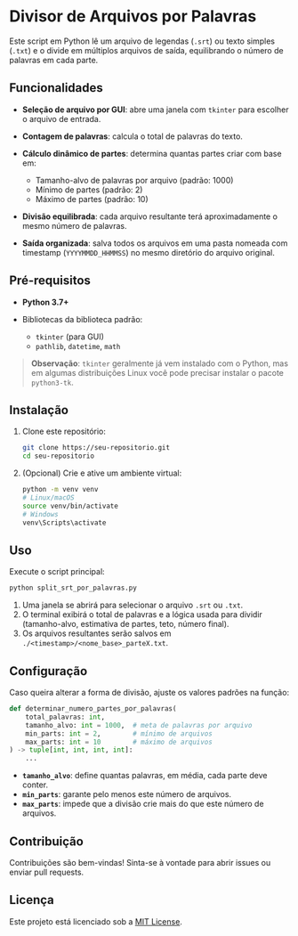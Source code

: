 # Divisor de Arquivos por Palavras

Este script em Python lê um arquivo de legendas (`.srt`) ou texto simples (`.txt`) e o divide em múltiplos arquivos de saída, equilibrando o número de palavras em cada parte.

## Funcionalidades

* **Seleção de arquivo por GUI**: abre uma janela com `tkinter` para escolher o arquivo de entrada.
* **Contagem de palavras**: calcula o total de palavras do texto.
* **Cálculo dinâmico de partes**: determina quantas partes criar com base em:

  * Tamanho-alvo de palavras por arquivo (padrão: 1000)
  * Mínimo de partes (padrão: 2)
  * Máximo de partes (padrão: 10)
* **Divisão equilibrada**: cada arquivo resultante terá aproximadamente o mesmo número de palavras.
* **Saída organizada**: salva todos os arquivos em uma pasta nomeada com timestamp (`YYYYMMDD_HHMMSS`) no mesmo diretório do arquivo original.

## Pré-requisitos

* **Python 3.7+**
* Bibliotecas da biblioteca padrão:

  * `tkinter` (para GUI)
  * `pathlib`, `datetime`, `math`

> **Observação**: `tkinter` geralmente já vem instalado com o Python, mas em algumas distribuições Linux você pode precisar instalar o pacote `python3-tk`.

## Instalação

1. Clone este repositório:

   ```bash
   git clone https://seu-repositorio.git
   cd seu-repositorio
   ```
2. (Opcional) Crie e ative um ambiente virtual:

   ```bash
   python -m venv venv
   # Linux/macOS
   source venv/bin/activate
   # Windows
   venv\Scripts\activate
   ```

## Uso

Execute o script principal:

```bash
python split_srt_por_palavras.py
```

1. Uma janela se abrirá para selecionar o arquivo `.srt` ou `.txt`.
2. O terminal exibirá o total de palavras e a lógica usada para dividir (tamanho-alvo, estimativa de partes, teto, número final).
3. Os arquivos resultantes serão salvos em `./<timestamp>/<nome_base>_parteX.txt`.

## Configuração

Caso queira alterar a forma de divisão, ajuste os valores padrões na função:

```python
def determinar_numero_partes_por_palavras(
    total_palavras: int,
    tamanho_alvo: int = 1000,  # meta de palavras por arquivo
    min_parts: int = 2,        # mínimo de arquivos
    max_parts: int = 10        # máximo de arquivos
) -> tuple[int, int, int, int]:
    ...
```

* **`tamanho_alvo`**: define quantas palavras, em média, cada parte deve conter.
* **`min_parts`**: garante pelo menos este número de arquivos.
* **`max_parts`**: impede que a divisão crie mais do que este número de arquivos.

## Contribuição

Contribuições são bem-vindas! Sinta-se à vontade para abrir issues ou enviar pull requests.

## Licença

Este projeto está licenciado sob a [MIT License](LICENSE).
